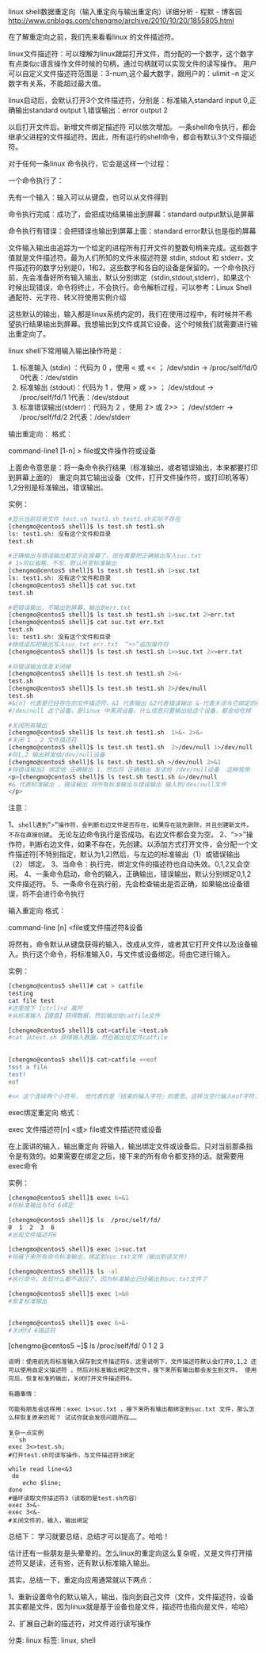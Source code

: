 linux shell数据重定向（输入重定向与输出重定向）详细分析 - 程默 - 博客园 
http://www.cnblogs.com/chengmo/archive/2010/10/20/1855805.html

在了解重定向之前，我们先来看看linux 的文件描述符。

linux文件描述符：可以理解为linux跟踪打开文件，而分配的一个数字，这个数字有点类似c语言操作文件时候的句柄，通过句柄就可以实现文件的读写操作。 用户可以自定义文件描述符范围是：3-num,这个最大数字，跟用户的：ulimit –n 定义数字有关系，不能超过最大值。

linux启动后，会默认打开3个文件描述符，分别是：标准输入standard input 0,正确输出standard output 1,错误输出：error output 2

以后打开文件后。新增文件绑定描述符 可以依次增加。 一条shell命令执行，都会继承父进程的文件描述符。因此，所有运行的shell命令，都会有默认3个文件描述符。
 

对于任何一条linux 命令执行，它会是这样一个过程：

一个命令执行了：

先有一个输入：输入可以从键盘，也可以从文件得到

命令执行完成：成功了，会把成功结果输出到屏幕：standard output默认是屏幕

命令执行有错误：会把错误也输出到屏幕上面：standard error默认也是指的屏幕

文件输入输出由追踪为一个给定的进程所有打开文件的整数句柄来完成。这些数字值就是文件描述符。最为人们所知的文件米描述符是 stdin, stdout 和 stderr，文件描述符的数字分别是0，1和2。这些数字和各自的设备是保留的。一个命令执行前，先会准备好所有输入输出，默认分别绑定（stdin,stdout,stderr)，如果这个时候出现错误，命令将终止，不会执行。命令解析过程，可以参考：Linux Shell 通配符、元字符、转义符使用实例介绍

 

这些默认的输出，输入都是linux系统内定的，我们在使用过程中，有时候并不希望执行结果输出到屏幕。我想输出到文件或其它设备。这个时候我们就需要进行输出重定向了。

 

linux shell下常用输入输出操作符是：

1.  标准输入   (stdin) ：代码为 0 ，使用 < 或 << ； /dev/stdin -> /proc/self/fd/0   0代表：/dev/stdin 
2.  标准输出   (stdout)：代码为 1 ，使用 > 或 >> ； /dev/stdout -> /proc/self/fd/1  1代表：/dev/stdout
3.  标准错误输出(stderr)：代码为 2 ，使用 2> 或 2>> ； /dev/stderr -> /proc/self/fd/2 2代表：/dev/stderr

 

输出重定向：
格式：

command-line1 [1-n] > file或文件操作符或设备

上面命令意思是：将一条命令执行结果（标准输出，或者错误输出，本来都要打印到屏幕上面的）  重定向其它输出设备（文件，打开文件操作符，或打印机等等）1,2分别是标准输出，错误输出。

实例：


```sh
#显示当前目录文件 test.sh test1.sh test1.sh实际不存在
[chengmo@centos5 shell]$ ls test.sh test1.sh
ls: test1.sh: 没有这个文件和目录
test.sh
 
#正确输出与错误输出都显示在屏幕了，现在需要把正确输出写入suc.txt
# 1>可以省略，不写，默认所至标准输出
[chengmo@centos5 shell]$ ls test.sh test1.sh 1>suc.txt
ls: test1.sh: 没有这个文件和目录
[chengmo@centos5 shell]$ cat suc.txt 
test.sh
 
#把错误输出，不输出到屏幕，输出到err.txt
[chengmo@centos5 shell]$ ls test.sh test1.sh 1>suc.txt 2>err.txt
[chengmo@centos5 shell]$ cat suc.txt err.txt 
test.sh
ls: test1.sh: 没有这个文件和目录
#继续追加把输出写入suc.txt err.txt  “>>”追加操作符
[chengmo@centos5 shell]$ ls test.sh test1.sh 1>>suc.txt 2>>err.txt 
 
#将错误输出信息关闭掉
[chengmo@centos5 shell]$ ls test.sh test1.sh 2>&-
test.sh
[chengmo@centos5 shell]$ ls test.sh test1.sh 2>/dev/null
test.sh
#&[n] 代表是已经存在的文件描述符，&1 代表输出 &2代表错误输出 &-代表关闭与它绑定的描述符
#/dev/null 这个设备，是linux 中黑洞设备，什么信息只要输出给这个设备，都会给吃掉 
 
#关闭所有输出
[chengmo@centos5 shell]$ ls test.sh test1.sh  1>&- 2>&- 
#关闭 1 ，2 文件描述符
[chengmo@centos5 shell]$ ls test.sh test1.sh  2>/dev/null 1>/dev/null
#将1,2 输出转发给/dev/null设备 
[chengmo@centos5 shell]$ ls test.sh test1.sh >/dev/null 2>&1
#将错误输出2 绑定给 正确输出 1，然后将 正确输出 发送给 /dev/null设备  这种常用
<p>[chengmo@centos5 shell]$ ls test.sh test1.sh &>/dev/null
#& 代表标准输出 ，错误输出 将所有标准输出与错误输出 输入到/dev/null文件
</p>
```

 

注意：

1、`shell遇到”>”操作符，会判断右边文件是否存在，如果存在就先删除，并且创建新文件。不存在直接创建`。 无论左边命令执行是否成功。右边文件都会变为空。
2、“>>”操作符，判断右边文件，如果不存在，先创建。以添加方式打开文件，会分配一个文件描述符[不特别指定，默认为1,2]然后，与左边的标准输出（1）或错误输出（2） 绑定。
3、当命令：执行完，绑定文件的描述符也自动失效。0,1,2又会空闲。
4、一条命令启动，命令的输入，正确输出，错误输出，默认分别绑定0,1,2文件描述符。
5、一条命令在执行前，先会检查输出是否正确，如果输出设备错误，将不会进行命令执行

输入重定向
格式：

command-line [n] <file或文件描述符&设备

将然有，命令默认从键盘获得的输入，改成从文件，或者其它打开文件以及设备输入。执行这个命令，将标准输入0，与文件或设备绑定。将由它进行输入。

实例：

```sh
[chengmo@centos5 shell]# cat > catfile 
testing 
cat file test
#这里按下 [ctrl]+d 离开 
#从标准输入【键盘】获得数据，然后输出给catfile文件
 
[chengmo@centos5 shell]$ cat>catfile <test.sh
#cat 从test.sh 获得输入数据，然后输出给文件catfile
 
 
[chengmo@centos5 shell]$ cat>catfile <<eof
test a file
test!
eof
 
#<< 这个连续两个小符号， 他代表的是『结束的输入字符』的意思。这样当空行输入eof字符，输入自动结束，不用ctrl+D
``` 

 

exec绑定重定向
格式：

exec 文件描述符[n] <或> file或文件描述符或设备

在上面讲的输入，输出重定向 将输入，输出绑定文件或设备后。只对当前那条指令是有效的。如果需要在绑定之后，接下来的所有命令都支持的话。就需要用exec命令

实例：

```sh
[chengmo@centos5 shell]$ exec 6>&1
#将标准输出与fd 6绑定
 
[chengmo@centos5 shell]$ ls  /proc/self/fd/ 
0  1  2  3  6
#出现文件描述符6
 
[chengmo@centos5 shell]$ exec 1>suc.txt
#将接下来所有命令标准输出，绑定到suc.txt文件（输出到该文件）
 
[chengmo@centos5 shell]$ ls -al
#执行命令，发现什么都不返回了，因为标准输出已经输出到suc.txt文件了
 
[chengmo@centos5 shell]$ exec 1>&6
#恢复标准输出
 
 
[chengmo@centos5 shell]$ exec 6>&-
#关闭fd 6描述符
```
[chengmo@centos5 ~]$ ls /proc/self/fd/
0  1  2  3
```
说明：使用前先将标准输入保存到文件描述符6，这里说明下，文件描述符默认会打开0,1,2 还可以使用自定义描述符 。然后对标准输出绑定到文件，接下来所有输出都会发生到文件。 使用完后，恢复标准的输出，关闭打开文件描述符6。

有趣事情：

可能有朋友会这样用：exec 1>suc.txt ，接下来所有输出都绑定到suc.txt 文件，那么怎么样恢复原来的呢？ 试试你就会发现问题所在……

复杂一点实例
```sh
exec 3<>test.sh;
#打开test.sh可读写操作，与文件描述符3绑定
 
while read line<&3
 do
    echo $line;
done
#循环读取文件描述符3（读取的是test.sh内容）
exec 3>&-
exec 3<&-
#关闭文件的，输入，输出绑定
```

总结下：
学习就要总结，总结才可以提高了。哈哈！

估计还有一些朋友是头晕晕的。怎么linux的重定向这么复杂呢，又是文件打开描述符又是读，还有些，还有默认标准输入输出。

其实，总结一下，重定向应用通常就以下两点：

1、重新设置命令的默认输入，输出，指向到自己文件（文件，文件描述符，设备其实都是文件，因为linux就是基于设备也是文件，描述符也指向是文件，哈哈）

2、扩展自己新的描述符，对文件进行读写操作

分类: linux
标签: linux, shell